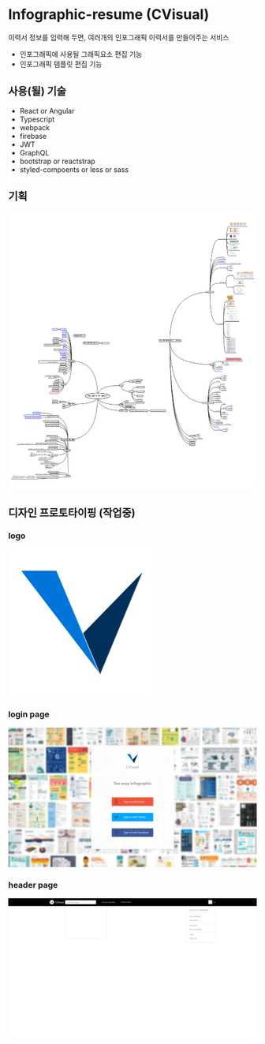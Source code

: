 # Infographic-resume (CVisual)
이력서 정보를 입력해 두면, 여러개의 인포그래픽 이력서를 만들어주는 서비스

* 인포그래픽에 사용될 그래픽요소 편집 기능
* 인포그래픽 템플릿 편집 기능

## 사용(될) 기술
* React or Angular
* Typescript
* webpack
* firebase
* JWT
* GraphQL
* bootstrap or reactstrap
* styled-compoents or less or sass

## 기획
![logo](./plan/cvisual.png)

## 디자인 프로토타이핑 (작업중)

### logo
![logo](./design/logo.png)

### login page
![login](./design/login.png)

### header page
![header](./design/header.png)
